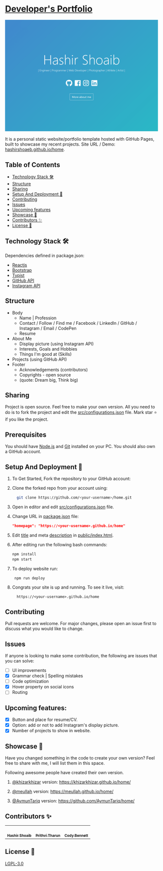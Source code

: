 # [Developer's Portfolio](https://hashirshoaeb.github.io/home)

[![Site preview](/public/social-image.png)](https://hashirshoaeb.github.io/home)

It is a personal static website/portfolio template hosted with GitHub Pages, built to showcase my recent projects. Site URL / Demo: [hashirshoaeb.github.io/home](https://hashirshoaeb.github.io/home).

## Table of Contents

- [Technology Stack 🛠️](#technology-stack-)
- [Structure](#structure)
- [Sharing](#sharing)
- [Setup And Deployment 🔧](#setup-and-deployment-)
- [Contributing](#contributing)
- [Issues](#issues)
- [Upcoming features](#Upcoming-features)
- [Showcase 🚀](#showcase-)
- [Contributors ✨](#contributors-)
- [License 📄](#license-)

## Technology Stack 🛠️

Dependencies defined in package.json:

- [Reactjs](https://reactjs.org/)
- [Bootstrap](https://getbootstrap.com/)
- [Typist](https://github.com/jstejada/react-typist)
- [GitHub API](https://developer.github.com/v3/repos/)
- [Instagram API](https://www.instagram.com/developer/embedding/)

## Structure

- Body
  - Name | Profession
  - Contact / Follow / Find me / Facebook / LinkedIn / GitHub / Instagram / Email / CodePen
  - Resume
- About Me
  - Display picture (using Instagram API)
  - Interests, Goals and Hobbies
  - Things I'm good at (Skills)
- Projects (using GitHub API)
- Footer
  - Acknowledgements (contributors)
  - Copyrights - open source
  - (quote: Dream big, Think big)

## Sharing

Project is open source. Feel free to make your own version. All you need to do is to fork the project and edit the [src/configurations.json](./src/configurations.json) file. Mark star ⭐ if you like the project.

## Prerequisites

You should have [Node.js](https://nodejs.org/en/) and [Git](https://git-scm.com/) installed on your PC. You should also own a GitHub account.

## Setup And Deployment 🔧

1. To Get Started, Fork the repository to your GitHub account:
2. Clone the forked repo from your account using:

   ```bash
     git clone https://github.com/<your-username>/home.git
   ```

3. Open in editor and edit [src/configurations.json](./src/configurations.json) file.

4. Change URL in [package.json](./package.json) file:

   ```json
   "homepage": "https://<your-username>.github.io/home"
   ```

5. Edit [title](./public/index.html#L32) and meta [description](./public/index.html#L13) in [public/index.html](./public/index.html).

6. After editing run the following bash commands:

   ```bash
   npm install
   npm start
   ```

7. To deploy website run:

   ```bash
    npm run deploy
   ```

8. Congrats your site is up and running. To see it live, visit:

   ```https
     https://<your-username>.github.io/home
   ```

## Contributing

Pull requests are welcome. For major changes, please open an issue first to discuss what you would like to change.

## Issues

If anyone is looking to make some contribution, the following are issues that you can solve:

- [ ] UI improvements
- [x] Grammar check | Spelling mistakes
- [ ] Code optimization
- [x] Hover property on social icons
- [ ] Routing

## Upcoming features:

- [x] Button and place for resume/CV.
- [x] Option: add or not to add Instagram's display picture.
- [x] Number of projects to show in website.

## Showcase 🚀

Have you changed something in the code to create your own version? Feel free to share with me, I will list them in this space.

Following awesome people have created their own version.

1. [@khizarkhizar](https://github.com/khizarkhizar) version: https://khizarkhizar.github.io/home/

2. [@meullah](https://github.com/meullah) version: https://meullah.github.io/home/

3. [@AymunTariq](https://github.com/AymunTariq) version: https://github.com/AymunTariq/home/

## Contributors ✨

<table>
  <tr>
    <td align="center">
      <a href="https://www.facebook.com/hashir.shoaeb">
        <img src="https://avatars2.githubusercontent.com/u/35165481?v=4" width="100px" alt="" />
        <br />
        <sub><b>Hashir Shoaib</b></sub>
      </a>
      <br />
    </td>
    <td align="center">
      <a href="https://github.com/iprithvitharun">
        <img src="https://avatars2.githubusercontent.com/u/58725708?v=4" width="100px" alt="" />
        <br />
        <sub><b>Prithvi Tharun</b></sub>
      </a>
      <br />
    </td>
    <td align="center">
      <a href="https://github.com/CodyJasonBennett">
        <img src="https://avatars3.githubusercontent.com/u/23324155?s=460&v=4" width="100px" alt="" />
        <br />
        <sub><b>Cody Bennett</b></sub>
      </a>
      <br />
    </td>
  </tr>
</table>

## License 📄

[LGPL-3.0](https://www.gnu.org/licenses/lgpl-3.0.en.html)
